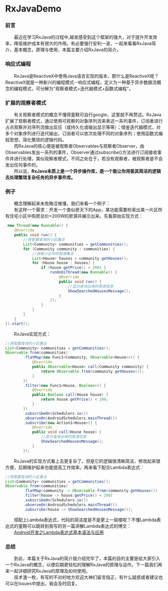 # RxJavaDemo
### 前言  
　　最近在学习RxJava的过程中,越发感受到这个框架的强大，对于提升开发效率，降低维护成本有很大的作用。有必要强行安利一波，一起来看看RxJava简介，基本概念，原理与使用，本篇主要介绍RxJava的简介。
　　<!--more-->
### 响应式编程
　　RxJava是ReactiveX中使用Java语言实现的版本，那什么是ReactiveX呢？ReactiveX就是一种新兴的编程模式--响应式编程，定义为一种基于异步数据流概念的编程模式，可分解为"观察者模式+迭代器模式+函数式编程"。
### 扩展的观察者模式
　　有关观察者模式的概念不懂得童鞋可自行google，这里就不再赘述。RxJava扩展了观察者模式，通过使用可观察的对象序列流来表述一系列事件，订阅者进行占点观察并对序列流做出反应（或持久化或输出显示等等）；借鉴迭代器模式，对多个对象序列进行迭代输出，订阅者可以依次处理不同的对象序列；使用函数式编程思想，简化繁琐的逻辑代码。  
　　而RxJava的核心便是被观察者Observables与观察者Observer，由Observables发出一系列的事件，Observer通过subscribe()方法进行订阅接收事件并进行处理，类似观察者模式，不同之处在于，若没有观察者，被观察者是不会发出任何事件的。  
　　所以说，**RxJava本质上是一个异步操作库，是一个能让你用极其简洁的逻辑去处理繁琐复杂任务的异步事件库。**
### 例子 
　　概念理解起来未免晦涩难懂，我们来看一个例子：  
　　有这样一个需求：开发一个类似房天下的App，某功能需要检索出某一片区所有住宅小区中购房总价<200W的房源并展示出来。先看原始实现方式：

```java
 new Thread(new Runnable() {
    @Override
    public void run() {
        //获取要查询的小区集合
        List<Community> communities = getCommunities();
        for (Community community : communities) {
            //获取小区中的房源集合
            List<House> houses = community.getHouses();
            for (House house : houses) {
                if (house.getPrice() < 200) {
                    runOnUiThread(new Runnable() {
                        @Override
                        public void run() {
                            //显示查询出来的房源信息
                            ShowSearchedHousesMessage();
                        }
                    });
                }
            }
        }
    }
}).start();
```
　　RxJava实现方式：
```java
//获取要查询的小区集合
List<Community> communities = getCommunities();
Observable.from(communities)
        .flatMap(new Func1<Community, Observable<House>>() {
            @Override
            public Observable<House> call(Community community) {
                return Observable.from(community.getHouses());
            }
        })
        .filter(new Func1<House, Boolean>() {
            @Override
            public Boolean call(House house) {
                return house.getPrice() < 200;
            }
        })
        .subscribeOn(Schedulers.io())
        .observeOn(AndroidSchedulers.mainThread())
        .subscribe(new Action1<House>() {
            @Override
            public void call(House house) {
                //显示查询出来的房源信息
                ShowSearchedHousesMessage();
            }
        });
```
　　RxJava的实现方式看上去更复杂了，但是它的逻辑很清晰简洁，修改起来很方便，后期维护起来也能提高工作效率。再来看下配合Lambda表达式：
```java
//获取要查询的小区集合
List<Community> communities = getCommunities();
Observable.from(communities)
        .flatMap(community -> Observable.from(community.getHouses())
        .filter(house -> house.getPrice() < 200)
        .subscribeOn(Schedulers.io())
        .observeOn(AndroidSchedulers.mainThread())
        .subscribe(house -> ShowSearchedHousesMessage());
```
　　搭配上Lambda表达式，代码的简洁度是不是更上一层楼呢？不懂Lambda表达式的童鞋可以跳转到我写的另一篇讲解Lambda表达式的博文：  
　　[Android开发之Lambda表达式基本语法与应用](http://xulei.tech/2017/07/24/Android开发之Lambda表达式基本语法与应用/)
### 总结
　　到此，本篇关于RxJava的简介就介绍完毕了，本篇的目的主要是给大家引入一个RxJava的概念，以便后期更轻松的理解RxJava的原理与运作。下一篇我们再来一起详细研究RxJava的原理及如何使用。  
　　技术渣一枚，有写的不对的地方欢迎大神们留言指正，有什么疑惑或者建议也可以在Issues中提出，我会及时回复。

